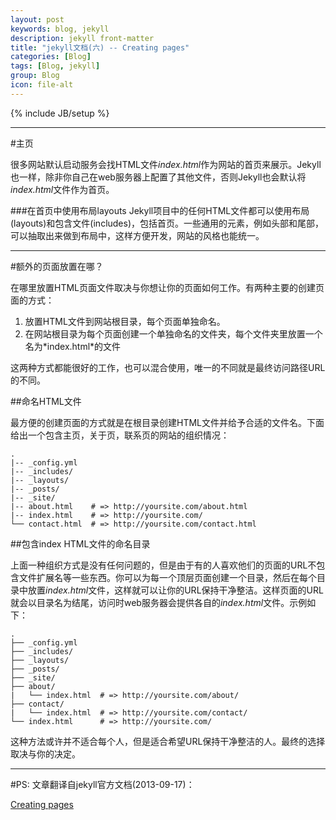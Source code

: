 ```yaml
---
layout: post
keywords: blog, jekyll
description: jekyll front-matter
title: "jekyll文档(六) -- Creating pages"
categories: [Blog]
tags: [Blog, jekyll]
group: Blog
icon: file-alt
---
```

{% include JB/setup %}

***
#主页

很多网站默认启动服务会找HTML文件*index.html*作为网站的首页来展示。Jekyll也一样，除非你自己在web服务器上配置了其他文件，否则Jekyll也会默认将*index.html*文件作为首页。

###在首页中使用布局layouts
Jekyll项目中的任何HTML文件都可以使用布局(layouts)和包含文件(includes)，包括首页。一些通用的元素，例如头部和尾部，可以抽取出来做到布局中，这样方便开发，网站的风格也能统一。

***
#额外的页面放置在哪？

在哪里放置HTML页面文件取决与你想让你的页面如何工作。有两种主要的创建页面的方式：

<ol>
    <li>
      放置HTML文件到网站根目录，每个页面单独命名。
    </li>
    <li>
      在网站根目录为每个页面创建一个单独命名的文件夹，每个文件夹里放置一个名为*index.html*的文件
    </li>
</ol>

这两种方式都能很好的工作，也可以混合使用，唯一的不同就是最终访问路径URL的不同。

##命名HTML文件

最方便的创建页面的方式就是在根目录创建HTML文件并给予合适的文件名。下面给出一个包含主页，关于页，联系页的网站的组织情况：

    .
    |-- _config.yml
    |-- _includes/
    |-- _layouts/
    |-- _posts/
    |-- _site/
    |-- about.html    # => http://yoursite.com/about.html
    |-- index.html    # => http://yoursite.com/
    └── contact.html  # => http://yoursite.com/contact.html

##包含index HTML文件的命名目录

上面一种组织方式是没有任何问题的，但是由于有的人喜欢他们的页面的URL不包含文件扩展名等一些东西。你可以为每一个顶层页面创建一个目录，然后在每个目录中放置*index.html*文件，这样就可以让你的URL保持干净整洁。这样页面的URL就会以目录名为结尾，访问时web服务器会提供各自的*index.html*文件。示例如下：

    .
    ├── _config.yml
    ├── _includes/
    ├── _layouts/
    ├── _posts/
    ├── _site/
    ├── about/
    |   └── index.html  # => http://yoursite.com/about/
    ├── contact/
    |   └── index.html  # => http://yoursite.com/contact/
    └── index.html      # => http://yoursite.com/

这种方法或许并不适合每个人，但是适合希望URL保持干净整洁的人。最终的选择取决与你的决定。

***
#PS:
文章翻译自jekyll官方文档(2013-09-17)：

[Creating pages](http://jekyllrb.com/docs/pages/)
